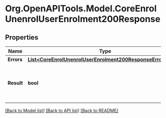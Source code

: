 # Org.OpenAPITools.Model.CoreEnrolUnenrolUserEnrolment200Response

## Properties

Name | Type | Description | Notes
------------ | ------------- | ------------- | -------------
**Errors** | [**List&lt;CoreEnrolUnenrolUserEnrolment200ResponseErrorsInner&gt;**](CoreEnrolUnenrolUserEnrolment200ResponseErrorsInner.md) |  | 
**Result** | **bool** | True if the user&#39;s enrolment was successfully updated | 

[[Back to Model list]](../README.md#documentation-for-models) [[Back to API list]](../README.md#documentation-for-api-endpoints) [[Back to README]](../README.md)

